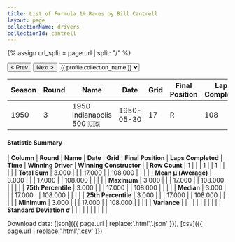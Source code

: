 ```yaml
---
title: List of Formula 1® Races by Bill Cantrell
layout: page
collectionName: drivers
collectionId: cantrell
---
```


{% assign url_split = page.url | split: "/" %}
<div id="collection-navigation">
<button onclick="selector.options[selector.selectedIndex-1].value && (window.location = selector.options[selector.selectedIndex-1].value);">&lt; Prev</button>
<button onclick="selector.options[selector.selectedIndex+1].value && (window.location = selector.options[selector.selectedIndex+1].value);">Next &gt;</button>
<select id="selector" onchange="this.options[this.selectedIndex].value && (window.location = this.options[this.selectedIndex].value);">
  {% for collectionId in site.data[page.collectionName].refs %}
    {% if collectionId == page.collectionId %}
      {% assign selected = "selected" %}
    {% else %}
      {% assign selected = "" %}
    {% endif %}
    {% assign profile = site.data[page.collectionName][collectionId].profile %}
    <option value="/f1/{{ page.collectionName }}/{{ collectionId }}/{{ url_split[4] }}" {{ selected }}>{{ profile.collection_name }}</option>
  {% endfor %}
</select>
</div>

| Season | Round | Name | Date | Grid | Final Position | Laps Completed | Time | Winning Driver | Winning Constructor |
|--|--|--|--|--|--|--|--|--|--|
| 1950 | 3 | 1950 Indianapolis 500 🇺🇸 | 1950-05-30 | 17 | R | 108 |   | Johnnie Parsons 🇺🇸 | Kurtis Kraft 🇺🇸 |

#### Statistic Summary

| **Column** | **Round** | **Name** | **Date** | **Grid** | **Final Position** | **Laps Completed** | **Time** | **Winning Driver** | **Winning Constructor** |
| **Row Count** | 1 |  |  | 1 |  | 1 |  |  |  |
| **Total Sum** | 3.000 |  |  | 17.000 |  | 108.000 |  |  |  |
| **Mean μ (Average)** | 3.000 |  |  | 17.000 |  | 108.000 |  |  |  |
| **Maximum** | 3.000 |  |  | 17.000 |  | 108.000 |  |  |  |
| **75th Percentile** | 3.000 |  |  | 17.000 |  | 108.000 |  |  |  |
| **Median** | 3.000 |  |  | 17.000 |  | 108.000 |  |  |  |
| **25th Percentile** | 3.000 |  |  | 17.000 |  | 108.000 |  |  |  |
| **Minimum** | 3.000 |  |  | 17.000 |  | 108.000 |  |  |  |
| **Variance** |  |  |  |  |  |  |  |  |  |
| **Standard Deviation σ** |  |  |  |  |  |  |  |  |  |

Download data: [json]({{ page.url | replace:'.html','.json' }}), [csv]({{ page.url | replace:'.html','.csv' }})
